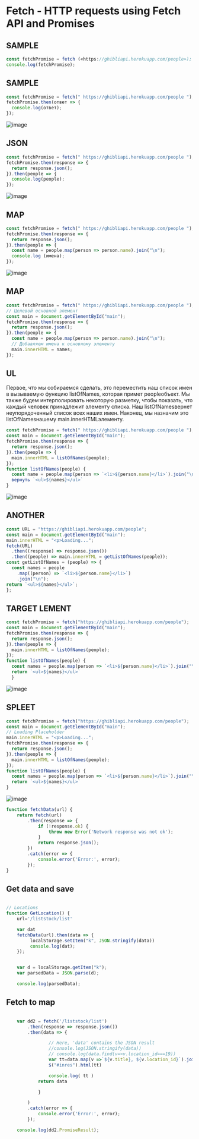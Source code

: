 # Fetch - HTTP requests using Fetch API and Promises

## SAMPLE
```js
const fetchPromise = fetch («https://ghibliapi.herokuapp.com/people»);
console.log(fetchPromise);
```
## SAMPLE
```js
const fetchPromise = fetch(" https://ghibliapi.herokuapp.com/people "); 
fetchPromise.then(ответ => { 
  console.log(ответ); 
});
```
![image](https://github.com/Gitart/Jscore/assets/3950155/9d75d144-5c65-492f-a4eb-d929780af09c)


## JSON
```js
const fetchPromise = fetch(" https://ghibliapi.herokuapp.com/people "); 
fetchPromise.then(response => { 
  return response.json(); 
}).then(people => { 
  console.log(people); 
});
```
![image](https://github.com/Gitart/Jscore/assets/3950155/320a713a-dbc8-4202-81b3-f91188d689c2)

## MAP
```js
const fetchPromise = fetch(" https://ghibliapi.herokuapp.com/people ");
fetchPromise.then(response => { 
  return response.json(); 
}).then(people => { 
  const name = people.map(person => person.name).join("\n"); 
  console.log (имена); 
});
```

![image](https://github.com/Gitart/Jscore/assets/3950155/4625bca9-ee44-44b7-a7a1-833ac55e4b9a)

## MAP
```js
const fetchPromise = fetch(" https://ghibliapi.herokuapp.com/people ");
// Целевой основной элемент 
const main = document.getElementById("main");
fetchPromise.then(response => { 
  return response.json(); 
}).then(people => { 
  const name = people.map(person => person.name).join("\n");
  // Добавляем имена к основному элементу 
  main.innerHTML = names; 
});
```

## UL
Первое, что мы собираемся сделать, это переместить наш список имен в вызываемую функцию listOfNames, которая примет peopleобъект. Мы также будем интерполировать некоторую разметку, чтобы показать, что каждый человек принадлежит элементу списка. Наш listOfNamesвернет неупорядоченный список всех наших имен. Наконец, мы назначим это listOfNamesнашему main.innerHTMLэлементу.

```js
const fetchPromise = fetch(" https://ghibliapi.herokuapp.com/people "); 
const main = document.getElementById("main");
fetchPromise.then(response => { 
  return response.json(); 
}).then(people => { 
  main.innerHTML = listOfNames(people); 
});
function listOfNames(people) { 
  const name = people.map(person => `<li>${person.name}</li>`).join("\n"); 
  вернуть `<ul>${names}</ul>` 
}
```

![image](https://github.com/Gitart/Jscore/assets/3950155/c0d189ab-747b-42eb-a030-601b06be20be)

## ANOTHER
```js
const URL = "https://ghibliapi.herokuapp.com/people";
const main = document.getElementById("main");
main.innerHTML = "<p>Loading...";
fetch(URL)
  .then((response) => response.json())
  .then((people) => main.innerHTML = getListOfNames(people));
const getListOfNames = (people) => {
  const names = people
    .map((person) => `<li>${person.name}</li>`)
    .join("\n");
return `<ul>${names}</ul>`;
};
```

## TARGET LEMENT
```js
const fetchPromise = fetch("https://ghibliapi.herokuapp.com/people");
const main = document.getElementById("main");
fetchPromise.then(response => {
  return response.json();
}).then(people => {
  main.innerHTML = listOfNames(people);
});
function listOfNames(people) {
  const names = people.map(person => `<li>${person.name}</li>`).join("\n");
  return `<ul>${names}</ul>`
  }
  ```
![image](https://github.com/Gitart/Jscore/assets/3950155/0ed6795d-42f3-405c-b6cb-6ad52681aa65)

## SPLEET
```js
const fetchPromise = fetch("https://ghibliapi.herokuapp.com/people");
const main = document.getElementById("main");
// Loading Placeholder
main.innerHTML = "<p>Loading...";
fetchPromise.then(response => {
  return response.json();
}).then(people => {
  main.innerHTML = listOfNames(people);
});
function listOfNames(people) {
  const names = people.map(person => `<li>${person.name}</li>`).join("\n");
  return `<ul>${names}</ul>`
}
```

![image](https://github.com/Gitart/Jscore/assets/3950155/39696d75-407b-4694-a4b3-14dbd45ced65)














```js
function fetchData(url) {
    return fetch(url)
        .then(response => {
            if (!response.ok) {
                throw new Error('Network response was not ok');
            }
            return response.json();
        })
        .catch(error => {
            console.error('Error:', error);
        });
}
```

## Get data and save
```js

// Locations
function GetLocation() {
    url='/liststock/list'

    var dat
    fetchData(url).then(data => {
         localStorage.setItem("k", JSON.stringify(data))
         console.log(dat);
    });


    var d = localStorage.getItem("k");
    var parsedData = JSON.parse(d);

    console.log(parsedData);
```
## Fetch to map
```js

    var dd2 = fetch('/liststock/list')
        .then(response => response.json())
        .then(data => {

                // Here, 'data' contains the JSON result
                //console.log(JSON.stringify(data))
                // console.log(data.find(v=>v.location_id===19))
                var tt=data.map(v =>`${v.title}, ${v.location_id}`).join("<hr>")
                $("#inres").html(tt)

                console.log( tt )
            return data

            }

        )
        .catch(error => {
            console.error('Error:', error);
        });

    console.log(dd2.PromiseResult);
```



